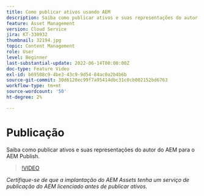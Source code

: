 ```yaml
---
title: Como publicar ativos usando AEM
description: Saiba como publicar ativos e suas representações do autor do AEM para o AEM Publish.
feature: Asset Management
version: Cloud Service
jira: KT-330932
thumbnail: 32194.jpg
topic: Content Management
role: User
level: Beginner
last-substantial-update: 2022-06-14T00:00:00Z
doc-type: Feature Video
exl-id: b69508c9-4be3-43c9-9d54-84ac0a2b4b6b
source-git-commit: 30d6120ec99f7a95414dbc31c0cb002152bd6763
workflow-type: tm+mt
source-wordcount: '50'
ht-degree: 2%

---
```


# Publicação

Saiba como publicar ativos e suas representações do autor do AEM para o AEM Publish.

>[!VIDEO](https://video.tv.adobe.com/v/330932?quality=12&learn=on)

_Certifique-se de que a implantação do AEM Assets tenha um serviço de publicação do AEM licenciado antes de publicar ativos._
